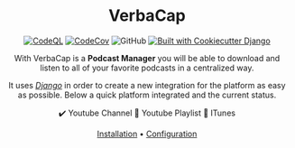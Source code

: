 <div align="center">

# VerbaCap

[![CodeQL](https://github.com/Mirio/Verbacap/actions/workflows/codeql.yml/badge.svg?branch=main)](https://github.com/Mirio/Verbacap/actions/workflows/codeql.yml)
[![CodeCov](https://codecov.io/gh/Mirio/verbacap/branch/main/graph/badge.svg?token=KOIGVN4J99)](https://codecov.io/gh/Mirio/verbacap)
![GitHub](https://img.shields.io/github/license/mirio/verbacap)
[![Built with Cookiecutter Django](https://img.shields.io/badge/built%20with-Cookiecutter%20Django-ff69b4.svg?logo=cookiecutter)](https://github.com/cookiecutter/cookiecutter-django/)



With VerbaCap is a **Podcast Manager** you will be able to download and listen to all of your favorite podcasts in a centralized way.

It uses [_Django_](https://www.djangoproject.com/) in order to create a new integration for the platform as easy as possible. Below a quick platform integrated and the current status.

:heavy_check_mark: Youtube Channel :construction: Youtube Playlist :construction: ITunes

[Installation](docs/install.md) • [Configuration](docs/config.md)


</div>
